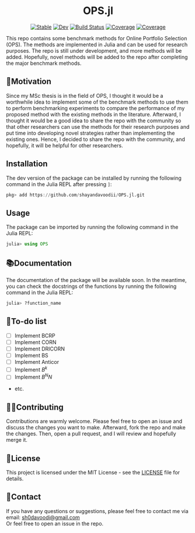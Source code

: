 <div align="center">

# OPS.jl
[![Stable](https://img.shields.io/badge/docs-stable-blue.svg)](https://shayandavoodii.github.io/OPS.jl/stable/)
[![Dev](https://img.shields.io/badge/docs-dev-blue.svg)](https://shayandavoodii.github.io/OPS.jl/dev/)
[![Build Status](https://travis-ci.com/shayandavoodii/OPS.jl.svg?branch=master)](https://travis-ci.com/shayandavoodii/OPS.jl)
[![Coverage](https://codecov.io/gh/shayandavoodii/OPS.jl/branch/master/graph/badge.svg)](https://codecov.io/gh/shayandavoodii/OPS.jl)
[![Coverage](https://coveralls.io/repos/github/shayandavoodii/OPS.jl/badge.svg?branch=master)](https://coveralls.io/github/shayandavoodii/OPS.jl?branch=master)
</div>

This repo contains some benchmark methods for Online Portfolio Selection (OPS). The methods are implemented in Julia and can be used for research purposes. The repo is still under development, and more methods will be added. Hopefully, novel methods will be added to the repo after completing the major benchmark methods.

## 🔮Motivation
Since my MSc thesis is in the field of OPS, I thought it would be a worthwhile idea to implement some of the benchmark methods to use them to perform benchmarking experiments to compare the performance of my proposed method with the existing methods in the literature. Afterward, I thought it would be a good idea to share the repo with the community so that other researchers can use the methods for their research purposes and put time into developing novel strategies rather than implementing the existing ones. Hence, I decided to share the repo with the community, and hopefully, it will be helpful for other researchers.

## Installation
The dev version of the package can be installed by running the following command in the Julia REPL after pressing `]`:
```julia
pkg> add https://github.com/shayandavoodii/OPS.jl.git
```

## Usage
The package can be imported by running the following command in the Julia REPL:
```julia
julia> using OPS
```

## 📚Documentation
The documentation of the package will be available soon. In the meantime, you can check the docstrings of the functions by running the following command in the Julia REPL:
```julia
julia> ?function_name
```

## 📝To-do list
- [ ] Implement BCRP
- [ ] Implement CORN
- [ ] Implement DRICORN
- [ ] Implement BS
- [ ] Implement Anticor
- [ ] Implement $B^k$
- [ ] Implement $B^NN$
- etc.

## 👨‍💻Contributing
Contributions are warmly welcome. Please feel free to open an issue and discuss the changes you want to make. Afterward, fork the repo and make the changes. Then, open a pull request, and I will review and hopefully merge it.

## 📑License
This project is licensed under the MIT License - see the [LICENSE](https://github.com/shayandavoodii/OPS.jl/blob/main/LICENSE) file for details.

## 📧Contact
If you have any questions or suggestions, please feel free to contact me via email: sh0davoodi@gmail.com  
Or feel free to open an issue in the repo.
